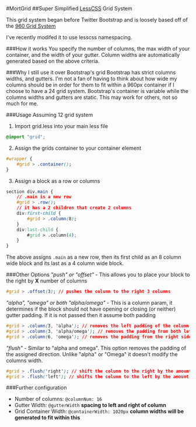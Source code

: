 #MortGrid
##Super Simplified [LessCSS](http://lesscss.org/) Grid System

This grid system began before Twitter Bootstrap and is loosely based off of the [960 Grid System](960.gs)

I've recently modifed it to use lesscss namespacing.

###How it works
You specify the number of columns, the max width of your container, and the width of your gutter.
Column widths are automatically generated based on the above criteria.

###Why I still use it over Bootstrap's grid
Bootstrap has strict columns widths, and gutters.
I'm not a fan of having to think about how wide my columns should be in order for them to fit within a 960px container if I choose to have a 24 grid system.
Bootstrap's container is variable while the columns widths and gutters are static. This may work for others, not so much for me.

###Usage
Assuming 12 grid system
1. Import grid.less into your main less file
```css
@import "grid";
```
2. Assign the grids container to your container element
```css
#wrapper {
	#grid > .container();
}
```
3. Assign a block as a row or columns
```css
section div.main {
	// .main is a new row
	#grid > .row();
	// it has a 2 children that create 2 columns
	div:first-child {
		#grid > .column(8);
	}
	div:last-child {
		#grid > .column(4);
	}
}
```
The above assigns `.main` as a new row, then its first child as an 8 column wide block and its last as a 4 column wide block.

###Other Options
_"push" or "offset"_ - This allows you to place your block to the right by __X__ number of columns 
```css
#grid > .offset(3); // pushes the column to the right 3 columns
```

_"alpha", "omega" or both "alpha/omega"_ - This is a column param, it determines if the block should not have opening or closing (or neither) gutter padding. If it is not passed then it assume both padding
```css
#grid > .column(3, 'alpha'); // removes the left padding of the column
#grid > .column(3, 'alpha/omega'); // removes the padding from both left and right sides of column
#grid > .column(6, 'omega'); // removes the padding from the right side of column
```

_"flush"_ - Similar to "alpha and omega". This option removes the padding of the assigned direction. Unlike "alpha" or "Omega" it doesn't modify the columns width.
```css
#grid > .flush('right'); // shift the column to the right by the amount of the gutter
#grid > .flush('left'); // shifts the column to the left by the amount of the gutter
```

###Further configuration
- Number of columns: `@columnNum: 16`
- Gutter Width: `@gutterWidth` __spacing to left and right of column__
- Grid Container Width: `@containerWidth: 1020px` __column widths will be generated to fit within this__
